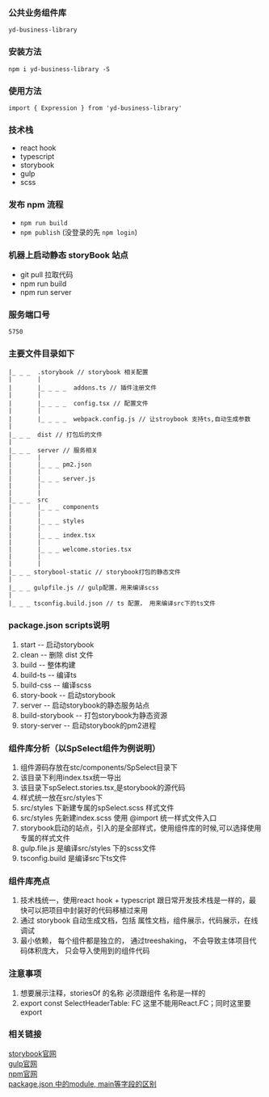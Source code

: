 
### 公共业务组件库 
  `yd-business-library`
### 安装方法
  `npm i yd-business-library -S`
### 使用方法
  `import { Expression } from 'yd-business-library'`
### 技术栈
  - react hook
  - typescript
  - storybook
  - gulp
  - scss

### 发布 npm 流程
  - `npm run build`
  - `npm publish` (没登录的先 `npm login`)

### 机器上启动静态 storyBook 站点
  - git pull 拉取代码
  - npm run build
  - npm run server

### 服务端口号
    5750

### 主要文件目录如下
    |_ _ _  .storybook // storybook 相关配置
    |       |
    |       |_ _ _ _  addons.ts // 插件注册文件
    |       |
    |       |_ _ _ _  config.tsx // 配置文件
    |       |
    |       |_ _ _ _  webpack.config.js // 让stroybook 支持ts,自动生成参数
    |
    |_ _ _  dist // 打包后的文件
    |
    |_ _ _  server // 服务相关
    |       |
    |       |_ _ _ pm2.json
    |       |
    |       |_ _ _ server.js
    |       |
    |       |
    |_ _ _  src
    |       |_ _ _ components
    |       |
    |       |_ _ _ styles
    |       |
    |       |_ _ _ index.tsx
    |       |
    |       |_ _ _ welcome.stories.tsx
    |       |
    |       |
    |_ _ _ storybool-static // storybook打包的静态文件
    |
    |_ _ _ gulpfile.js // gulp配置，用来编译scss
    |
    |_ _ _ tsconfig.build.json // ts 配置， 用来编译src下的ts文件

### package.json scripts说明
1. start -- 启动storybook
2. clean -- 删除 dist 文件
3. build -- 整体构建
4. build-ts -- 编译ts
5. build-css -- 编译scss
6. story-book -- 启动storybook
7. server -- 启动storybook的静态服务站点
8. build-storybook -- 打包storybook为静态资源
9. story-server -- 启动storybook的pm2进程

### 组件库分析（以SpSelect组件为例说明）
1. 组件源码存放在stc/components/SpSelect目录下
2. 该目录下利用index.tsx统一导出
3. 该目录下spSelect.stories.tsx,是storybook的源代码
4. 样式统一放在src/styles下
5. src/styles 下新建专属的spSelect.scss 样式文件
6. src/styles 先新建index.scss 使用 @import 统一样式文件入口
7. storybook启动的站点，引入的是全部样式，使用组件库的时候,可以选择使用专属的样式文件
8. gulp.file.js 是编译src/styles 下的scss文件
9. tsconfig.build 是编译src下ts文件

### 组件库亮点
1. 技术栈统一，使用react hook + typescript 跟日常开发技术栈是一样的，最快可以把项目中封装好的代码移植过来用
2. 通过 storybook 自动生成文档，包括
属性文档，组件展示，代码展示，在线调试
3. 最小依赖， 每个组件都是独立的， 通过treeshaking， 不会导致主体项目代码体积庞大， 只会导入使用到的组件代码

### 注意事项
1. 想要展示注释，storiesOf 的名称 必须跟组件 名称是一样的
2. export const SelectHeaderTable: FC<taleProps> 这里不能用React.FC；同时这里要export

### 相关链接
[storybook官网](https://storybook.js.org/)         
[gulp官网](https://www.gulpjs.com.cn/)                
[npm官网](https://www.npmjs.com/)           
[package.json 中的module, main等字段的区别](https://www.cnblogs.com/qianxiaox/p/14041717.html)
